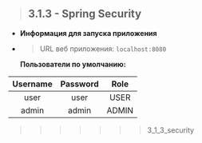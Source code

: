 > ## 3.1.3 -  Spring Security

- **Информация для запуска приложения**


- > URL веб приложения: `localhost:8080`

    **Пользователи по умолчанию:**
    
| Username | Password | Role  |
|:--------:|:--------:|:-----:|
|   user   |   user   | USER  |
|  admin   |  admin   | ADMIN |
>>>>>>> 3_1_3_security